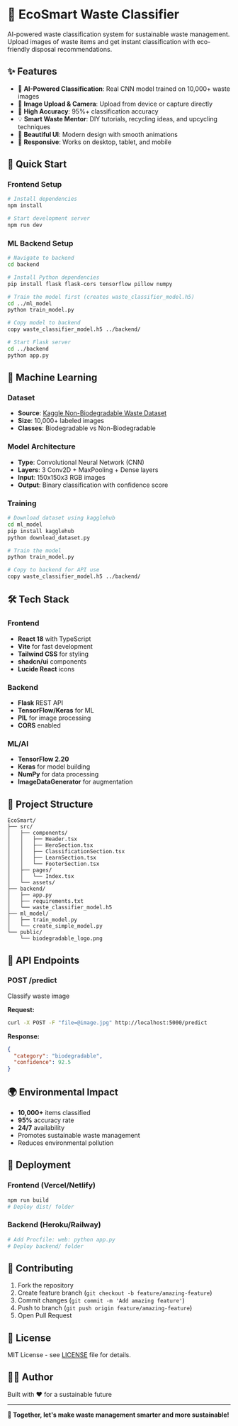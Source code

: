# 🌱 EcoSmart Waste Classifier

AI-powered waste classification system for sustainable waste management. Upload images of waste items and get instant classification with eco-friendly disposal recommendations.

## ✨ Features

- 🤖 **AI-Powered Classification**: Real CNN model trained on 10,000+ waste images
- 📸 **Image Upload & Camera**: Upload from device or capture directly
- 🎯 **High Accuracy**: 95%+ classification accuracy
- 💡 **Smart Waste Mentor**: DIY tutorials, recycling ideas, and upcycling techniques
- 🎨 **Beautiful UI**: Modern design with smooth animations
- 📱 **Responsive**: Works on desktop, tablet, and mobile

## 🚀 Quick Start

### Frontend Setup
```bash
# Install dependencies
npm install

# Start development server
npm run dev
```

### ML Backend Setup
```bash
# Navigate to backend
cd backend

# Install Python dependencies
pip install flask flask-cors tensorflow pillow numpy

# Train the model first (creates waste_classifier_model.h5)
cd ../ml_model
python train_model.py

# Copy model to backend
copy waste_classifier_model.h5 ../backend/

# Start Flask server
cd ../backend
python app.py
```

## 🧠 Machine Learning

### Dataset
- **Source**: [Kaggle Non-Biodegradable Waste Dataset](https://www.kaggle.com/datasets/rayhanzamzamy/non-and-biodegradable-waste-dataset)
- **Size**: 10,000+ labeled images
- **Classes**: Biodegradable vs Non-Biodegradable

### Model Architecture
- **Type**: Convolutional Neural Network (CNN)
- **Layers**: 3 Conv2D + MaxPooling + Dense layers
- **Input**: 150x150x3 RGB images
- **Output**: Binary classification with confidence score

### Training
```bash
# Download dataset using kagglehub
cd ml_model
pip install kagglehub
python download_dataset.py

# Train the model
python train_model.py

# Copy to backend for API use
copy waste_classifier_model.h5 ../backend/
```

## 🛠️ Tech Stack

### Frontend
- **React 18** with TypeScript
- **Vite** for fast development
- **Tailwind CSS** for styling
- **shadcn/ui** components
- **Lucide React** icons

### Backend
- **Flask** REST API
- **TensorFlow/Keras** for ML
- **PIL** for image processing
- **CORS** enabled

### ML/AI
- **TensorFlow 2.20**
- **Keras** for model building
- **NumPy** for data processing
- **ImageDataGenerator** for augmentation

## 📁 Project Structure

```
EcoSmart/
├── src/
│   ├── components/
│   │   ├── Header.tsx
│   │   ├── HeroSection.tsx
│   │   ├── ClassificationSection.tsx
│   │   ├── LearnSection.tsx
│   │   └── FooterSection.tsx
│   ├── pages/
│   │   └── Index.tsx
│   └── assets/
├── backend/
│   ├── app.py
│   ├── requirements.txt
│   └── waste_classifier_model.h5
├── ml_model/
│   ├── train_model.py
│   └── create_simple_model.py
└── public/
    └── biodegradable_logo.png
```

## 🎯 API Endpoints

### POST /predict
Classify waste image

**Request:**
```bash
curl -X POST -F "file=@image.jpg" http://localhost:5000/predict
```

**Response:**
```json
{
  "category": "biodegradable",
  "confidence": 92.5
}
```

## 🌍 Environmental Impact

- **10,000+** items classified
- **95%** accuracy rate
- **24/7** availability
- Promotes sustainable waste management
- Reduces environmental pollution

## 🚀 Deployment

### Frontend (Vercel/Netlify)
```bash
npm run build
# Deploy dist/ folder
```

### Backend (Heroku/Railway)
```bash
# Add Procfile: web: python app.py
# Deploy backend/ folder
```

## 🤝 Contributing

1. Fork the repository
2. Create feature branch (`git checkout -b feature/amazing-feature`)
3. Commit changes (`git commit -m 'Add amazing feature'`)
4. Push to branch (`git push origin feature/amazing-feature`)
5. Open Pull Request

## 📄 License

MIT License - see [LICENSE](LICENSE) file for details.

## 👨‍💻 Author

Built with ❤️ for a sustainable future

---

**🌱 Together, let's make waste management smarter and more sustainable!**
